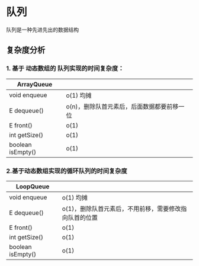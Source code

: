 # 队列
队列是一种先进先出的数据结构
## 复杂度分析
### 1. 基于 动态数组的 队列实现的时间复杂度：

| ArrayQueue<E>     |                                            |
| ----------------- | ------------------------------------------ |
| void enqueue<E>   | o(1) 均摊                                  |
| E dequeue()       | o(n)，删除队首元素后，后面数据都要前移一位 |
| E front()         | o(1)                                       |
| int getSize()     | o(1)                                       |
| boolean isEmpty() | o(1)                                       |

### 2.基于动态数组实现的循环队列的时间复杂度

| LoopQueue<E>      |                                                        |
| ----------------- | ------------------------------------------------------ |
| void enqueue<E>   | o(1) 均摊                                              |
| E dequeue()       | o(1)，删除队首元素后，不用前移，需要修改指向队首的位置 |
| E front()         | o(1)                                                   |
| int getSize()     | o(1)                                                   |
| boolean isEmpty() | o(1)                                                   |

